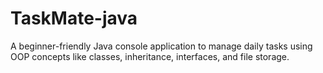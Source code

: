# TaskMate-java
A beginner-friendly Java console application to manage daily tasks using OOP concepts like classes, inheritance, interfaces, and file storage.
